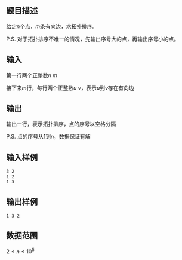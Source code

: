 ## 题目描述

给定$n$个点，$m$条有向边，求拓扑排序。

P.S. 对于拓扑排序不唯一的情况，先输出序号大的点，再输出序号小的点。

## 输入

第一行两个正整数$n \ m$

接下来$m$行，每行两个正整数$u \ v$，表示$u$到$v$存在有向边

## 输出

输出一行，表示拓扑排序，点的序号以空格分隔

P.S. 点的序号从$1$到$n$，数据保证有解

## 输入样例

    3 2
    1 2
    1 3

## 输出样例

    1 3 2

## 数据范围

$2\leq n \leq 10^5$
